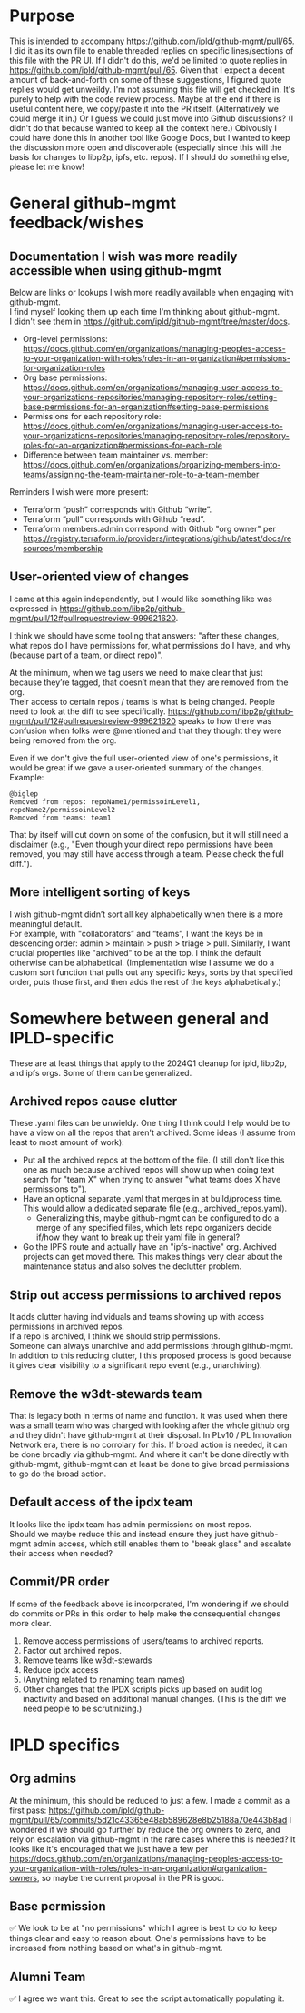 # Purpose
This is intended to accompany https://github.com/ipld/github-mgmt/pull/65.
I did it as its own file to enable threaded replies on specific lines/sections of this file with the PR UI.
If I didn't do this, we'd be limited to quote replies in https://github.com/ipld/github-mgmt/pull/65.
Given that I expect a decent amount of back-and-forth on some of these suggestions, I figured quote replies would get unweildy.
I'm not assuming this file will get checked in.  It's purely to help with the code review process.
Maybe at the end if there is useful content here, we copy/paste it into the PR itself.  (Alternatively we could merge it in.)
Or I guess we could just move into Github discussions?  (I didn't do that because wanted to keep all the context here.)
Obivously I could have done this in another tool like Google Docs, but I wanted to keep the discussion more open and discoverable (especially since this will the basis for changes to libp2p, ipfs, etc. repos).
If I should do something else, please let me know!

# General github-mgmt feedback/wishes
## Documentation I wish was more readily accessible when using github-mgmt
Below are links or lookups I wish more readily available when engaging with github-mgmt.  
I find myself looking them up each time I'm thinking about github-mgmt.  
I didn't see them in https://github.com/ipld/github-mgmt/tree/master/docs.  

* Org-level permissions: https://docs.github.com/en/organizations/managing-peoples-access-to-your-organization-with-roles/roles-in-an-organization#permissions-for-organization-roles
* Org base permissions: https://docs.github.com/en/organizations/managing-user-access-to-your-organizations-repositories/managing-repository-roles/setting-base-permissions-for-an-organization#setting-base-permissions
* Permissions for each repository role: https://docs.github.com/en/organizations/managing-user-access-to-your-organizations-repositories/managing-repository-roles/repository-roles-for-an-organization#permissions-for-each-role 
* Difference between team maintainer vs. member: https://docs.github.com/en/organizations/organizing-members-into-teams/assigning-the-team-maintainer-role-to-a-team-member

Reminders I wish were more present:
* Terraform “push” corresponds with Github “write”.
* Terraform “pull” corresponds with Github “read”.
* Terraform members.admin correspond with Github "org owner" per https://registry.terraform.io/providers/integrations/github/latest/docs/resources/membership

## User-oriented view of changes
I came at this again independently, but I would like something like was expressed in https://github.com/libp2p/github-mgmt/pull/12#pullrequestreview-999621620.

I think we should have some tooling that answers: "after these changes, what repos do I have permissions for, what permissions do I have, and why (because part of a team, or direct repo)".

At the minimum, when we tag users we need to make clear that just because they’re tagged, that doesn’t mean that they are removed from the org.  
Their access to certain repos / teams is what is being changed.  People need to look at the diff to see specifically.
https://github.com/libp2p/github-mgmt/pull/12#pullrequestreview-999621620 speaks to how there was confusion when folks were @mentioned and that they thought they were being removed from the org.

Even if we don't give the full user-oriented view of one's permissions, it would be great if we gave a user-oriented summary of the changes.  Example:

```
@biglep
Removed from repos: repoName1/permissoinLevel1, repoName2/permissoinLevel2
Removed from teams: team1
```

That by itself will cut down on some of the confusion, but it will still need a disclaimer (e.g., "Even though your direct repo permissions have been removed, you may still have access through a team.  Please check the full diff.").

## More intelligent sorting of keys
I wish github-mgmt didn’t sort all key alphabetically when there is a more meaningful default.  
For example, with "collaborators” and “teams”, I want the keys be in descencing order: admin > maintain > push > triage > pull.
Similarly, I want crucial properties like "archived" to be at the top.
I think the default otherwise can be alphabetical.
(Implementation wise I assume we do a custom sort function that pulls out any specific keys, sorts by that specified order, puts those first, and then adds the rest of the keys alphabetically.)

# Somewhere between general and IPLD-specific
These are at least things that apply to the 2024Q1 cleanup for ipld, libp2p, and ipfs orgs. Some of them can be generalized.

## Archived repos cause clutter
These .yaml files can be unwieldy.  One thing I think could help would be to have a view on all the repos that aren't archived.  Some ideas (I assume from least to most amount of work):
* Put all the archived repos at the bottom of the file.  (I still don't like this one as much because archived repos will show up when doing text search for "team X" when trying to answer "what teams does X have permissions to").
* Have an optional separate .yaml that merges in at build/process time.  This would allow a dedicated separate file (e.g., archived_repos.yaml).
  * Generalizing this, maybe github-mgmt can be configured to do a merge of any specified files, which lets repo organizers decide if/how they want to break up their yaml file in general?
* Go the IPFS route and actually have an "ipfs-inactive" org.  Archived projects can get moved there.  This makes things very clear about the maintenance status and also solves the declutter problem. 

## Strip out access permissions to archived repos
It adds clutter having individuals and teams showing up with access permissions in archived repos.  
If a repo is archived, I think we should strip permissions.  
Someone can always unarchive and add permissions through github-mgmt.  
In addition to this reducing clutter, I this proposed process is good because it gives clear visibility to a significant repo event (e.g., unarchiving).

## Remove the w3dt-stewards team
That is legacy both in terms of name and function.
It was used when there was a small team who was charged with looking after the whole github org and they didn't have github-mgmt at their disposal.
In PLv10 / PL Innovation Network era, there is no corrolary for this.
If broad action is needed, it can be done broadly via github-mgmt.  And where it can't be done directly with github-mgmt, github-mgmt can at least be done to give broad permissions to go do the broad action.

## Default access of the ipdx team
It looks like the ipdx team has admin permissions on most repos.   
Should we maybe reduce this and instead ensure they just have github-mgmt admin access, which still enables them to "break glass" and escalate their access when needed?

## Commit/PR order
If some of the feedback above is incorporated, I'm wondering if we should do commits or PRs in this order to help make the consequential changes more clear.
1. Remove access permissions of users/teams to archived reports.
2. Factor out archived repos.
3. Remove teams like w3dt-stewards
4. Reduce ipdx access
5. (Anything related to renaming team names)
6. Other changes that the IPDX scripts picks up based on audit log inactivity and based on additional manual changes.  (This is the diff we need people to be scrutinizing.)

# IPLD specifics
## Org admins
At the minimum, this should be reduced to just a few.  I made a commit as a first pass: https://github.com/ipld/github-mgmt/pull/65/commits/5d21c43365e48ab589628e8b25188a70e443b8ad
I wondered if we should go further by reduce the org owners to zero, and rely on escalation via github-mgmt in the rare cases where this is needed?
It looks like it's encouraged that we just have a few per https://docs.github.com/en/organizations/managing-peoples-access-to-your-organization-with-roles/roles-in-an-organization#organization-owners, so maybe the current proposal in the PR is good.

## Base permission
✅ We look to be at "no permissions" which I agree is best to do to keep things clear and easy to reason about.  One's permissions have to be increased from nothing based on what's in github-mgmt. 

## Alumni Team
✅ I agree we want this.  Great to see the script automatically populating it.
